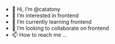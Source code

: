 - 👋 Hi, I’m @catatony
- 👀 I’m interested in frontend
- 🌱 I’m currently learning frontend
- 💞️ I’m looking to collaborate on frontend
- 📫 How to reach me ...

<!---
catatony/catatony is a ✨ special ✨ repository because its `README.md` (this file) appears on your GitHub profile.
You can click the Preview link to take a look at your changes.
--->
